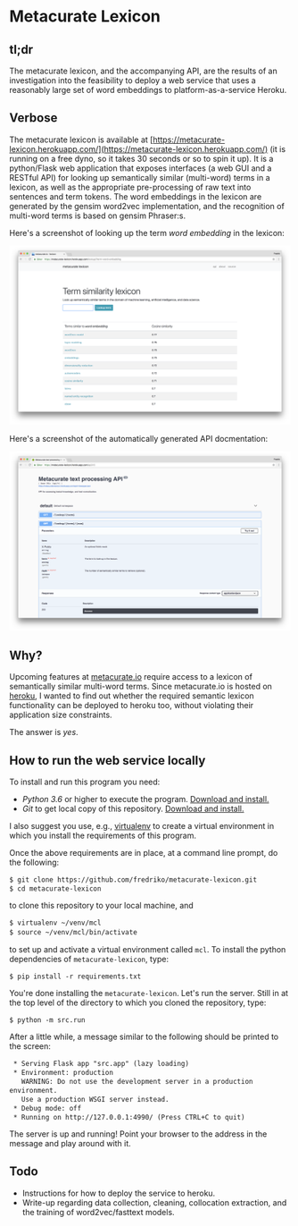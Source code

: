 # Metacurate Lexicon

## tl;dr
The metacurate lexicon, and the accompanying API, are the results of an investigation into the feasibility 
to deploy a web service that uses a reasonably large set of word embeddings to platform-as-a-service Heroku.

## Verbose

The metacurate lexicon is available at 
[https://metacurate-lexicon.herokuapp.com/](https://metacurate-lexicon.herokuapp.com/) 
(it is running on a free dyno, so it takes 30 seconds or so to spin it up). 
It is a python/Flask web application that exposes interfaces (a web GUI and a RESTful API) for looking up 
semantically similar (multi-word) terms in a lexicon, as well as the appropriate pre-processing of raw text 
into sentences and term tokens. The word embeddings in the lexicon are generated by the gensim word2vec 
implementation, and the recognition of multi-word terms is based on gensim Phraser:s.

Here's a screenshot of looking up the term *word embedding* in the lexicon:

![first page of metacurate lexicon](src//static/metacurate-lexicon-word-embedding.png)


Here's a screenshot of the automatically generated API docmentation:

![the api documentation](src/static/metacurate-lexicon-api.png)

## Why?

Upcoming features at [metacurate.io](https://metacurate.io) require access to a lexicon of semantically similar 
multi-word terms. Since metacurate.io is hosted on [heroku](https://www.heroku.com/), 
I wanted to find out whether the required semantic lexicon functionality can be deployed to heroku too,
without violating their application size constraints.

The answer is *yes*.

## How to run the web service locally

To install and run this program you need:

* *Python 3.6* or higher to execute the program. [Download and install.](https://www.python.org/getit/)
* *Git* to get local copy of this repository. [Download and install.](https://git-scm.com/downloads)

I also suggest you use, e.g., [virtualenv](https://virtualenv.pypa.io/en/stable/installation/) to create a virtual environment in which you
install the requirements of this program.

Once the above requirements are in place, at a command line prompt, do the following:

```
$ git clone https://github.com/fredriko/metacurate-lexicon.git
$ cd metacurate-lexicon
```

to clone this repository to your local machine, and 

```sh
$ virtualenv ~/venv/mcl
$ source ~/venv/mcl/bin/activate
```

to set up and activate a virtual environment called `mcl`. To install the python
dependencies of `metacurate-lexicon`, type:

```
$ pip install -r requirements.txt
```

You're done installing the `metacurate-lexicon`. Let's run the server. Still in at the top level of the 
directory to which you cloned the repository, type:

```
$ python -m src.run
```

After a little while, a message similar to the following should be printed to the screen:

```
 * Serving Flask app "src.app" (lazy loading)
 * Environment: production
   WARNING: Do not use the development server in a production environment.
   Use a production WSGI server instead.
 * Debug mode: off
 * Running on http://127.0.0.1:4990/ (Press CTRL+C to quit)

```

The server is up and running! Point your browser to the address in the message and play around with it.

## Todo

* Instructions for how to deploy the service to heroku.
* Write-up regarding data collection, cleaning, collocation extraction, and the training of word2vec/fasttext models.